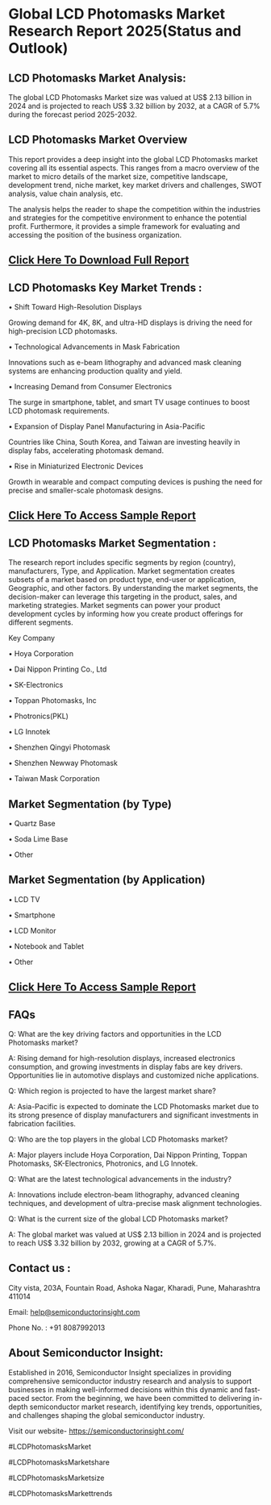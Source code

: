 Global LCD Photomasks Market Research Report 2025(Status and Outlook)
=
LCD Photomasks Market Analysis:
-
The global LCD Photomasks Market size was valued at US$ 2.13 billion in 2024 and is projected to reach US$ 3.32 billion by 2032, at a CAGR of 5.7% during the forecast period 2025-2032.

LCD Photomasks Market Overview
-
This report provides a deep insight into the global LCD Photomasks market covering all its essential aspects. This ranges from a macro overview of the market to micro details of the market size, competitive landscape, development trend, niche market, key market drivers and challenges, SWOT analysis, value chain analysis, etc.

The analysis helps the reader to shape the competition within the industries and strategies for the competitive environment to enhance the potential profit. Furthermore, it provides a simple framework for evaluating and accessing the position of the business organization.

[Click Here To Download Full Report](https://semiconductorinsight.com/report/global-lcd-photomasks-market/)
--
LCD Photomasks Key Market Trends  :
-
•	Shift Toward High-Resolution Displays

Growing demand for 4K, 8K, and ultra-HD displays is driving the need for high-precision LCD photomasks.

•	Technological Advancements in Mask Fabrication

Innovations such as e-beam lithography and advanced mask cleaning systems are enhancing production quality and yield.

•	Increasing Demand from Consumer Electronics

The surge in smartphone, tablet, and smart TV usage continues to boost LCD photomask requirements.

•	Expansion of Display Panel Manufacturing in Asia-Pacific

Countries like China, South Korea, and Taiwan are investing heavily in display fabs, accelerating photomask demand.

•	Rise in Miniaturized Electronic Devices

Growth in wearable and compact computing devices is pushing the need for precise and smaller-scale photomask designs.

[Click Here To Access Sample Report](https://semiconductorinsight.com/download-sample-report/?product_id=95581)
-
LCD Photomasks Market Segmentation :
-
The research report includes specific segments by region (country), manufacturers, Type, and Application. Market segmentation creates subsets of a market based on product type, end-user or application, Geographic, and other factors. By understanding the market segments, the decision-maker can leverage this targeting in the product, sales, and marketing strategies. Market segments can power your product development cycles by informing how you create product offerings for different segments.

Key Company

•	Hoya Corporation

•	Dai Nippon Printing Co., Ltd

•	SK-Electronics

•	Toppan Photomasks, Inc

•	Photronics(PKL)

•	LG Innotek

•	Shenzhen Qingyi Photomask

•	Shenzhen Newway Photomask

•	Taiwan Mask Corporation

Market Segmentation (by Type)
-
•	Quartz Base

•	Soda Lime Base

•	Other

Market Segmentation (by Application)
-
•	LCD TV

•	Smartphone

•	LCD Monitor

•	Notebook and Tablet

•	Other

[Click Here To Access Sample Report](https://semiconductorinsight.com/download-sample-report/?product_id=95581)
-
FAQs
-
Q: What are the key driving factors and opportunities in the LCD Photomasks market?

A: Rising demand for high-resolution displays, increased electronics consumption, and growing investments in display fabs are key drivers. Opportunities lie in automotive displays and customized niche applications.

Q: Which region is projected to have the largest market share?

A: Asia-Pacific is expected to dominate the LCD Photomasks market due to its strong presence of display manufacturers and significant investments in fabrication facilities.

Q: Who are the top players in the global LCD Photomasks market?

A: Major players include Hoya Corporation, Dai Nippon Printing, Toppan Photomasks, SK-Electronics, Photronics, and LG Innotek.

Q: What are the latest technological advancements in the industry?

A: Innovations include electron-beam lithography, advanced cleaning techniques, and development of ultra-precise mask alignment technologies.

Q: What is the current size of the global LCD Photomasks market?

A: The global market was valued at US$ 2.13 billion in 2024 and is projected to reach US$ 3.32 billion by 2032, growing at a CAGR of 5.7%.

Contact us : 
-
City vista, 203A, Fountain Road, Ashoka Nagar, Kharadi, Pune, Maharashtra 411014

Email: help@semiconductorinsight.com

Phone No. : +91 8087992013

About Semiconductor Insight:
-
Established in 2016, Semiconductor Insight specializes in providing comprehensive semiconductor industry research and analysis to support businesses in making well-informed decisions within this dynamic and fast-paced sector. From the beginning, we have been committed to delivering in-depth semiconductor market research, identifying key trends, opportunities, and challenges shaping the global semiconductor industry.

Visit our website- https://semiconductorinsight.com/

#LCDPhotomasksMarket

#LCDPhotomasksMarketshare

#LCDPhotomasksMarketsize

#LCDPhotomasksMarkettrends



